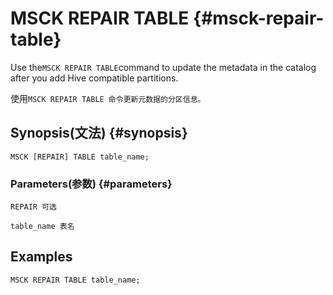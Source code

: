 # MSCK REPAIR TABLE {#msck-repair-table}

Use the`MSCK REPAIR TABLE`command to update the metadata in the catalog after you add Hive compatible partitions.

使用`MSCK REPAIR TABLE 命令更新元数据的分区信息。`

## Synopsis\(文法\) {#synopsis}

```
MSCK [REPAIR] TABLE table_name;
```

### Parameters\(参数\) {#parameters}

`REPAIR 可选`

`table_name 表名`

## Examples

```
MSCK REPAIR TABLE table_name;
```



